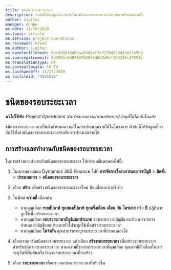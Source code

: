 ```yaml
---
title: ชนิดของรอบระยะเวลา
description: หัวข้อนี้ให้ข้อมูลเกี่ยวกับวิธีตั้งค่าชนิดของรอบระยะเวลาสำหรับการประมาณรายได้
author: sigitac
manager: Annbe
ms.date: 11/16/2020
ms.topic: article
ms.service: project-operations
ms.reviewer: kfend
ms.author: sigitac
ms.openlocfilehash: 6bcd988fbd074c66d64f7e327b4329d3de27e950
ms.sourcegitcommit: 2d399bc9d07807626f0d6b2d0cf304240c47591c
ms.translationtype: HT
ms.contentlocale: th-TH
ms.lasthandoff: 11/17/2020
ms.locfileid: "4531575"
---
```

# <a name="period-types"></a>ชนิดของรอบระยะเวลา

_**นำไปใช้กับ:** Project Operations สำหรับสถานการณ์ตามทรัพยากร/วัสดุที่ไม่ได้เก็บในคลัง_

ชนิดของรอบระยะเวลาเป็นตัวกำหนดความถี่ในการประมาณรายได้ในโครงการ หัวข้อนี้ให้ข้อมูลเกี่ยวกับวิธีตั้งค่าชนิดของรอบระยะเวลาสำหรับการประมาณรายได้ 

## <a name="create-and-work-with-period-types"></a>การสร้างและทำงานกับชนิดของรอบระยะเวลา
ในการสร้างและทำงานกับชนิดของรอบระยะเวลา ให้ทำตามขั้นตอนต่อไปนี้:

1. ในสภาพแวดล้อม Dynamics 365 Finance ไปที่ **การจัดการโครงการและการบัญชี** > **ติดตั้ง** > **ประมาณการ** > **ชนิดของรอบระยะเวลา**
2. เลือก **สร้าง** เพื่อสร้างชนิดของรอบระยะเวลาใหม่ ป้อนชื่อและคำอธิบาย
3. ในฟิลด์ **ความถี่** เลือกค่า:

    - หากคุณเลือก **รายสัปดาห์** **ทุกสองสัปดาห์** **ทุกครึ่งเดือน** **เดือน** **วัน** **ไตรมาส** หรือ **ปี** ปฏิทินจะถูกใช้เพื่อสร้างระยะเวลา 
    - หากคุณเลือก **รอบระยะเวลาบัญชีแยกประเภท** รอบระยะเวลาบัญชีแยกประเภทจากการกำหนดค่าบัญชีแยกประเภททั่วไปจะถูกใช้เพื่อสร้างรอบระยะเวลา
    - หากคุณเลือก **ไม่จำกัด** คุณสามารถระบุรอบระยะเวลาที่กำหนดเองได้
4. เลือกเรกคอร์ดชนิดของรอบระยะเวลา แล้วเลือก **สร้างรอบระยะเวลา** เพื่อสร้างรอบระยะเวลาสำหรับชนิดของรอบระยะเวลา ตามความถี่ของรอบระยะเวลาที่คุณเลือก คุณอาจมีตัวเลือกในการระบุวันที่เริ่มต้นหรือจำนวนรอบระยะเวลาที่จะสร้าง
5. เลือก **รอบระยะเวลา** เพื่อตรวจสอบรอบระยะเวลาที่สร้างขึ้น

